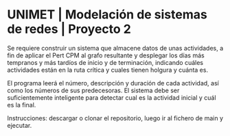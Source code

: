 # UNIMET | Modelación de sistemas de redes | Proyecto 2

Se requiere construir un sistema que almacene datos de unas actividades, a fin de aplicar el Pert CPM 
al grafo resultante y desplegar los días  más tempranos y más tardíos de inicio y de terminación, indicando 
cuáles actividades están en la ruta crítica y cuales tienen holgura y cuánta es.

El programa leerá el número, descripción y duración de cada actividad, así como los números de sus predecesoras. 
El sistema debe ser suficientemente inteligente para detectar cual es la actividad inicial y cuál es la final.

Instrucciones: descargar o clonar el repositorio, luego ir al fichero de main y ejecutar.
